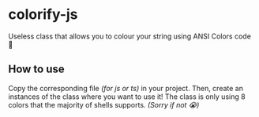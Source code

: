 # colorify-js

Useless class that allows you to colour your string using ANSI Colors code 💙

## How to use

Copy the corresponding file *(for js or ts)* in your project. Then, create an instances of the class where you want to use it!
The class is only using 8 colors that the majority of shells supports. *(Sorry if not 😭)*
